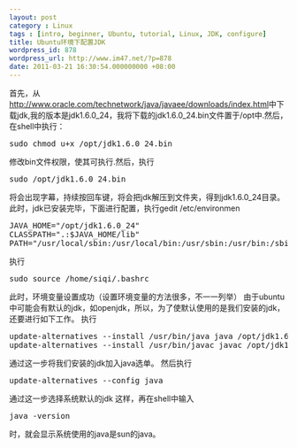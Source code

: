 ```yaml
---
layout: post
category : Linux
tags : [intro, beginner, Ubuntu, tutorial, Linux, JDK, configure]
title: Ubuntu环境下配置JDK
wordpress_id: 878
wordpress_url: http://www.im47.net/?p=878
date: 2011-03-21 16:30:54.000000000 +08:00
---
```

首先，从<a href="http://www.oracle.com/technetwork/java/javaee/downloads/index.html">http://www.oracle.com/technetwork/java/javaee/downloads/index.html</a>中下载jdk,我的版本是jdk1.6.0_24，我将下载的jdk1.6.0_24.bin文件置于/opt中.然后，在shell中执行：
<pre>sudo chmod u+x /opt/jdk1.6.0_24.bin</pre>
修改bin文件权限，使其可执行.然后，执行
<pre>sudo /opt/jdk1.6.0_24.bin</pre>
将会出现字幕，持续按回车键，将会把jdk解压到文件夹，得到jdk1.6.0_24目录。
此时，jdk已安装完毕，下面进行配置，执行gedit /etc/environmen
<pre>JAVA_HOME="/opt/jdk1.6.0_24"
CLASSPATH=".:$JAVA_HOME/lib"
PATH="/usr/local/sbin:/usr/local/bin:/usr/sbin:/usr/bin:/sbin:/bin:/usr/games:$JAVA_HOME/bin"</pre>
执行
<pre>sudo source /home/siqi/.bashrc</pre>
此时，环境变量设置成功（设置环境变量的方法很多，不一一列举）
由于ubuntu中可能会有默认的jdk，如openjdk，所以，为了使默认使用的是我们安装的jdk，还要进行如下工作。
执行
<pre>update-alternatives --install /usr/bin/java java /opt/jdk1.6.0_24/bin/java 300
update-alternatives --install /usr/bin/javac javac /opt/jdk1.6.0_24/bin/javac 300</pre>
通过这一步将我们安装的jdk加入java选单。
然后执行
<pre>update-alternatives --config java</pre>
通过这一步选择系统默认的jdk
这样，再在shell中输入
<pre>java -version</pre>
时，就会显示系统使用的java是sun的java。
